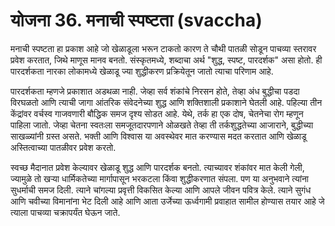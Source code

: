 # योजना 36. मनाची स्पष्टता (svaccha)

मनाची स्पष्टता हा प्रकाश आहे जो खेळाडूला भरून टाकतो कारण ते चौथी पातळी सोडून पाचव्या स्तरावर प्रवेश करतात, जिथे माणूस मानव बनतो. संस्कृतमध्ये, शब्दाचा अर्थ "शुद्ध, स्पष्ट, पारदर्शक" असा होतो. ही पारदर्शकता नारका लोकामध्ये खेळाडू ज्या शुद्धीकरण प्रक्रियेतून जातो त्याचा परिणाम आहे.

पारदर्शकता म्हणजे प्रकाशात अडथळा नाही. जेव्हा सर्व शंकांचे निरसन होते, तेव्हा अंध बुद्धीचा पडदा विरघळतो आणि त्याची जागा आंतरिक संवेदनेच्या शुद्ध आणि शक्तिशाली प्रकाशाने घेतली आहे. पहिल्या तीन केंद्रांवर वर्चस्व गाजवणारी बौद्धिक समज दृश्य सोडत आहे. येथे, तर्क हा एक दोष, चेतनेचा रोग म्हणून पाहिला जातो. जेव्हा चेतना स्वतःला समजूतदारपणाने ओळखते तेव्हा ती तर्कशुद्धतेच्या आजाराने, बुद्धीच्या साखळ्यांनी ग्रस्त असते. भक्ती आणि विश्वास या अवस्थेवर मात करण्यास मदत करतात आणि खेळाडू अस्तित्वाच्या पातळीवर प्रवेश करतो.

स्वच्छ मैदानात प्रवेश केल्यावर खेळाडू शुद्ध आणि पारदर्शक बनतो. त्याच्यावर शंकांवर मात केली गेली, ज्यामुळे तो खऱ्या धार्मिकतेच्या मार्गापासून भरकटला किंवा शुद्धीकरणात संपला. पण या अनुभवाने त्यांना सुधर्माची समज दिली. त्याने चांगल्या प्रवृत्ती विकसित केल्या आणि आपले जीवन पवित्र केले. त्याने सुगंध आणि चवीच्या विमानांना भेट दिली आहे आणि आता उर्जेच्या ऊर्ध्वगामी प्रवाहात सामील होण्यास तयार आहे जे त्याला पाचव्या चक्रापर्यंत घेऊन जाते.

